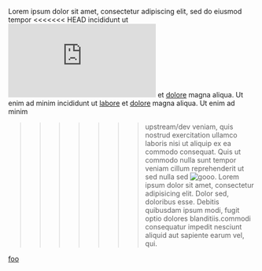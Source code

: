 Lorem ipsum dolor sit amet, consectetur adipiscing elit, sed do eiusmod tempor
<<<<<<< HEAD
incididunt ut ![labore](http://materializecss.com/getting-started.html) et
 [dolore](https://en.wiktionary.org/wiki/dolore) magna aliqua. Ut enim ad minim 
incididunt ut [labore](https://en.wiktionary.org/wiki/dolore) et
[dolore](http://en.wiktionary.org/wiki/dolore) magna aliqua. Ut enim ad minim
>>>>>>> upstream/dev
veniam, quis nostrud exercitation ullamco laboris nisi ut aliquip ex ea commodo
consequat. Quis ut commodo nulla sunt tempor veniam cillum reprehenderit ut sed 
nulla sed ![gooo](http://www.gooo.com). Lorem ipsum dolor sit amet, consectetur 
adipisicing elit. Dolor sed, doloribus esse. Debitis quibusdam ipsum modi, fugit
optio dolores blanditiis.commodi consequatur impedit nesciunt aliquid aut 
sapiente earum vel, qui.

[foo](http://foo.com)


